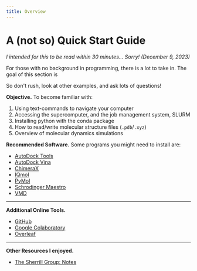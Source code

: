 ```yaml
---
title: Overview
---
```


# A (not so) Quick Start Guide

*I intended for this to be read within 30 minutes... Sorry! (December 9, 2023)*

For those with no background in programming, there is a lot to take in. The goal of this section is

 So don't rush, look at other examples, and ask lots of questions! 

**Objective.** To become familiar with:

  1. Using text-commands to navigate your computer
  2. Accessing the supercomputer, and the job management system, SLURM
  3. Installing python with the conda package
  4. How to read/write molecular structure files (`.pdb`/`.xyz`) 
  5. Overview of molecular dynamics simulations

**Recommended Software.** Some programs you might need to install are:

* [AutoDock Tools](https://ccsb.scripps.edu/mgltools/)
* [AutoDock Vina](https://vina.scripps.edu/downloads/)
* [ChimeraX](https://www.cgl.ucsf.edu/chimerax/)
* [IQmol](https://iqmol.org)
* [PyMol](https://pymol.org/edu/)
* [Schrodinger Maestro](https://www.ks.uiuc.edu/Research/vmd/)
* [VMD](https://www.ks.uiuc.edu/Research/vmd/)

***

**Additional Online Tools.** 

* [GitHub](https://github.com)
* [Google Colaboratory](https://colab.research.google.com)
* [Overleaf](https://overleaf.com)

***

**Other Resources I enjoyed.**

* [The Sherrill Group: Notes](http://vergil.chemistry.gatech.edu/notes/)
